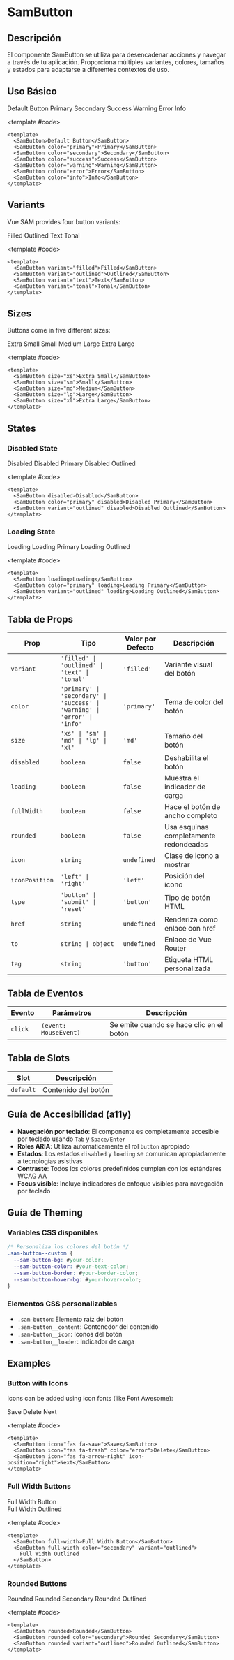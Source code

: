 # SamButton

## Descripción

El componente SamButton se utiliza para desencadenar acciones y navegar a través de tu aplicación. Proporciona múltiples variantes, colores, tamaños y estados para adaptarse a diferentes contextos de uso.

## Uso Básico

<DemoBlock>
  <SamButton>Default Button</SamButton>
  <SamButton color="primary">Primary</SamButton>
  <SamButton color="secondary">Secondary</SamButton>
  <SamButton color="success">Success</SamButton>
  <SamButton color="warning">Warning</SamButton>
  <SamButton color="error">Error</SamButton>
  <SamButton color="info">Info</SamButton>

  <template #code>

```vue
<template>
  <SamButton>Default Button</SamButton>
  <SamButton color="primary">Primary</SamButton>
  <SamButton color="secondary">Secondary</SamButton>
  <SamButton color="success">Success</SamButton>
  <SamButton color="warning">Warning</SamButton>
  <SamButton color="error">Error</SamButton>
  <SamButton color="info">Info</SamButton>
</template>
```

  </template>
</DemoBlock>

## Variants

Vue SAM provides four button variants:

<DemoBlock>
  <SamButton variant="filled">Filled</SamButton>
  <SamButton variant="outlined">Outlined</SamButton>
  <SamButton variant="text">Text</SamButton>
  <SamButton variant="tonal">Tonal</SamButton>

  <template #code>

```vue
<template>
  <SamButton variant="filled">Filled</SamButton>
  <SamButton variant="outlined">Outlined</SamButton>
  <SamButton variant="text">Text</SamButton>
  <SamButton variant="tonal">Tonal</SamButton>
</template>
```

  </template>
</DemoBlock>

## Sizes

Buttons come in five different sizes:

<DemoBlock>
  <SamButton size="xs">Extra Small</SamButton>
  <SamButton size="sm">Small</SamButton>
  <SamButton size="md">Medium</SamButton>
  <SamButton size="lg">Large</SamButton>
  <SamButton size="xl">Extra Large</SamButton>

  <template #code>

```vue
<template>
  <SamButton size="xs">Extra Small</SamButton>
  <SamButton size="sm">Small</SamButton>
  <SamButton size="md">Medium</SamButton>
  <SamButton size="lg">Large</SamButton>
  <SamButton size="xl">Extra Large</SamButton>
</template>
```

  </template>
</DemoBlock>

## States

### Disabled State

<DemoBlock>
  <SamButton disabled>Disabled</SamButton>
  <SamButton color="primary" disabled>Disabled Primary</SamButton>
  <SamButton variant="outlined" disabled>Disabled Outlined</SamButton>

  <template #code>

```vue
<template>
  <SamButton disabled>Disabled</SamButton>
  <SamButton color="primary" disabled>Disabled Primary</SamButton>
  <SamButton variant="outlined" disabled>Disabled Outlined</SamButton>
</template>
```

  </template>
</DemoBlock>

### Loading State

<DemoBlock>
  <SamButton loading>Loading</SamButton>
  <SamButton color="primary" loading>Loading Primary</SamButton>
  <SamButton variant="outlined" loading>Loading Outlined</SamButton>

  <template #code>

```vue
<template>
  <SamButton loading>Loading</SamButton>
  <SamButton color="primary" loading>Loading Primary</SamButton>
  <SamButton variant="outlined" loading>Loading Outlined</SamButton>
</template>
```

  </template>
</DemoBlock>

## Tabla de Props

| Prop | Tipo | Valor por Defecto | Descripción |
|------|------|-------------------|-------------|
| `variant` | `'filled' \| 'outlined' \| 'text' \| 'tonal'` | `'filled'` | Variante visual del botón |
| `color` | `'primary' \| 'secondary' \| 'success' \| 'warning' \| 'error' \| 'info'` | `'primary'` | Tema de color del botón |
| `size` | `'xs' \| 'sm' \| 'md' \| 'lg' \| 'xl'` | `'md'` | Tamaño del botón |
| `disabled` | `boolean` | `false` | Deshabilita el botón |
| `loading` | `boolean` | `false` | Muestra el indicador de carga |
| `fullWidth` | `boolean` | `false` | Hace el botón de ancho completo |
| `rounded` | `boolean` | `false` | Usa esquinas completamente redondeadas |
| `icon` | `string` | `undefined` | Clase de icono a mostrar |
| `iconPosition` | `'left' \| 'right'` | `'left'` | Posición del icono |
| `type` | `'button' \| 'submit' \| 'reset'` | `'button'` | Tipo de botón HTML |
| `href` | `string` | `undefined` | Renderiza como enlace con href |
| `to` | `string \| object` | `undefined` | Enlace de Vue Router |
| `tag` | `string` | `'button'` | Etiqueta HTML personalizada |

## Tabla de Eventos

| Evento | Parámetros | Descripción |
|--------|-------------|---------------|
| `click` | `(event: MouseEvent)` | Se emite cuando se hace clic en el botón |

## Tabla de Slots

| Slot | Descripción |
|------|---------------|
| `default` | Contenido del botón |

## Guía de Accesibilidad (a11y)

- **Navegación por teclado**: El componente es completamente accesible por teclado usando `Tab` y `Space/Enter`
- **Roles ARIA**: Utiliza automáticamente el rol `button` apropiado
- **Estados**: Los estados `disabled` y `loading` se comunican apropiadamente a tecnologías asistivas
- **Contraste**: Todos los colores predefinidos cumplen con los estándares WCAG AA
- **Focus visible**: Incluye indicadores de enfoque visibles para navegación por teclado

## Guía de Theming

### Variables CSS disponibles

```css
/* Personaliza los colores del botón */
.sam-button--custom {
  --sam-button-bg: #your-color;
  --sam-button-color: #your-text-color;
  --sam-button-border: #your-border-color;
  --sam-button-hover-bg: #your-hover-color;
}
```

### Elementos CSS personalizables

- `.sam-button`: Elemento raíz del botón
- `.sam-button__content`: Contenedor del contenido
- `.sam-button__icon`: Iconos del botón
- `.sam-button__loader`: Indicador de carga

## Examples

### Button with Icons

Icons can be added using icon fonts (like Font Awesome):

<DemoBlock>
  <SamButton icon="fas fa-save">Save</SamButton>
  <SamButton icon="fas fa-trash" color="error">Delete</SamButton>
  <SamButton icon="fas fa-arrow-right" icon-position="right">Next</SamButton>

  <template #code>

```vue
<template>
  <SamButton icon="fas fa-save">Save</SamButton>
  <SamButton icon="fas fa-trash" color="error">Delete</SamButton>
  <SamButton icon="fas fa-arrow-right" icon-position="right">Next</SamButton>
</template>
```

  </template>
</DemoBlock>

### Full Width Buttons

<DemoBlock>
  <div style="width: 100%; max-width: 300px;">
    <SamButton full-width>Full Width Button</SamButton>
    <br>
    <SamButton full-width color="secondary" variant="outlined">Full Width Outlined</SamButton>
  </div>

  <template #code>

```vue
<template>
  <SamButton full-width>Full Width Button</SamButton>
  <SamButton full-width color="secondary" variant="outlined">
    Full Width Outlined
  </SamButton>
</template>
```

  </template>
</DemoBlock>

### Rounded Buttons

<DemoBlock>
  <SamButton rounded>Rounded</SamButton>
  <SamButton rounded color="secondary">Rounded Secondary</SamButton>
  <SamButton rounded variant="outlined">Rounded Outlined</SamButton>

  <template #code>

```vue
<template>
  <SamButton rounded>Rounded</SamButton>
  <SamButton rounded color="secondary">Rounded Secondary</SamButton>
  <SamButton rounded variant="outlined">Rounded Outlined</SamButton>
</template>
```

  </template>
</DemoBlock>
